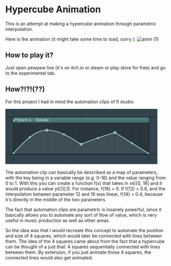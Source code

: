 # Hypercube Animation

This is an attempt at making a hypercube animation through parametric interpolation.

Here is the animation (it might take some time to load, sorry ):
![anim (1)](https://github.com/user-attachments/assets/afec3b4e-5ef8-44db-85dd-f043d17e3142)

## How to play it?

Just open pewpew live (it's on itch.io or steam or play store for free) and go to the experimental tab.

## How?!?!(??)

For this project I had in mind the automation clips of fl studio:

![alt text](image-1.png)

The automation clip can basically be described as a map of parameters, with the key being in a variable range (e.g. 0-16) and the value ranging from 0 to 1. With this you can create a function f(x) that takes in x∈[0, 16] and it would produce a value y∈[0,1]. For instance, f(16) = 0. If f(12) = 0.8, and the interpolation between parameter 12 and 16 was linear, f(14) = 0.4, because it's directly in the middle of the two parameters.

The fact that automation clips are parametric is insanely powerful, since it basically allows you to automate any sort of flow of value, which is very useful in music production as well as other areas.

So the idea was that I would recreate this concept to automate the position and size of 4 squares, which would later be connected with lines between them. The idea of the 4 squares came about from the fact that a hypercube can be thought of a just that: 4 squares sequentially connected with lines between them. By extension, if you just animate those 4 squares, the connected lines would also get animated.
